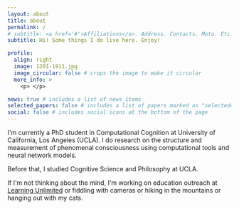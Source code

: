 ```yaml
---
layout: about
title: about
permalink: /
# subtitle: <a href='#'>Affiliations</a>. Address. Contacts. Moto. Etc.
subtitle: Hi! Some things I do live here. Enjoy!

profile:
  align: right
  image: 1201-1911.jpg
  image_circular: false # crops the image to make it circular
  more_info: >
    <p> </p>

news: true # includes a list of news items
selected_papers: false # includes a list of papers marked as "selected={true}"
social: false # includes social icons at the bottom of the page
---
```


I'm currently a PhD student in Computational Cognition at University of California, Los Angeles (UCLA). I do research on the structure and measurement of phenomenal consciousness using computational tools and neural network models.

Before that, I studied Cognitive Science and Philosophy at UCLA. 

If I'm not thinking about the mind, I'm working on education outreach at [Learning Unlimited](https://www.learningu.org/) or fiddling with cameras or hiking in the mountains or hanging out with my cats.
